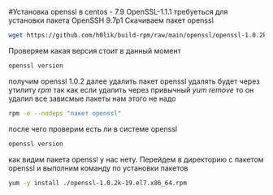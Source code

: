 #Установка openssl в centos - 7.9
OpenSSL-1.1.1 требуеться для установки пакета OpenSSH 9.7p1 
Скачиваем пакет openssl 
```bash
wget https://github.com/h0lik/build-rpm/raw/main/openssl/openssl-1.0.2k-19.el7.x86_64.rpm
```
Проверяем какая версия стоит в данный момент

```bash
openssl version
```
получим openssl 1.0.2
далее удалить пакет openssl удалять будет через утилиту *rpm* так как если удалить через привычный *yum remove* то он удалил все зависмые пакеты нам этого не надо 
```bash
rpm -e --nodeps "пакет openssl"
```
после чего проверим есть ли в системе openssl 
```bash
openssl version
```
как видим пакета openssl у нас нету. Перейдем в директорию с пакетом openssl и выполним команду по установки пакетов  

```bash
yum -y install ./openssl-1.0.2k-19.el7.x86_64.rpm
```

